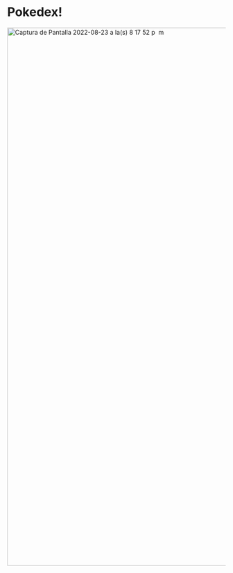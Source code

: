 # Pokedex!

<img width="1238" alt="Captura de Pantalla 2022-08-23 a la(s) 8 17 52 p  m" src="https://user-images.githubusercontent.com/80083351/186296476-efe93be5-9b51-49d9-878e-1b562b6543d4.png">
